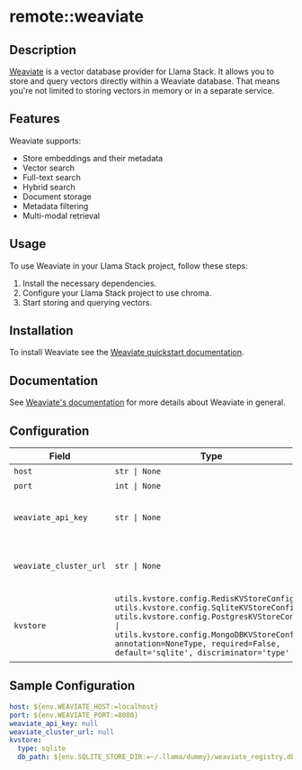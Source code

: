 # remote::weaviate

## Description


[Weaviate](https://weaviate.io/) is a vector database provider for Llama Stack.
It allows you to store and query vectors directly within a Weaviate database.
That means you're not limited to storing vectors in memory or in a separate service.

## Features
Weaviate supports:
- Store embeddings and their metadata
- Vector search
- Full-text search
- Hybrid search
- Document storage
- Metadata filtering
- Multi-modal retrieval

## Usage

To use Weaviate in your Llama Stack project, follow these steps:

1. Install the necessary dependencies.
2. Configure your Llama Stack project to use chroma.
3. Start storing and querying vectors.

## Installation

To install Weaviate see the [Weaviate quickstart documentation](https://weaviate.io/developers/weaviate/quickstart).

## Documentation
See [Weaviate's documentation](https://weaviate.io/developers/weaviate) for more details about Weaviate in general.


## Configuration

| Field | Type | Required | Default | Description |
|-------|------|----------|---------|-------------|
| `host` | `str \| None` | No | localhost |  |
| `port` | `int \| None` | No | 8080 |  |
| `weaviate_api_key` | `str \| None` | No |  | The API key for the Weaviate instance |
| `weaviate_cluster_url` | `str \| None` | No |  | The URL of the Weaviate cluster |
| `kvstore` | `utils.kvstore.config.RedisKVStoreConfig \| utils.kvstore.config.SqliteKVStoreConfig \| utils.kvstore.config.PostgresKVStoreConfig \| utils.kvstore.config.MongoDBKVStoreConfig, annotation=NoneType, required=False, default='sqlite', discriminator='type'` | No |  | Config for KV store backend (SQLite only for now) |

## Sample Configuration

```yaml
host: ${env.WEAVIATE_HOST:=localhost}
port: ${env.WEAVIATE_PORT:=8080}
weaviate_api_key: null
weaviate_cluster_url: null
kvstore:
  type: sqlite
  db_path: ${env.SQLITE_STORE_DIR:=~/.llama/dummy}/weaviate_registry.db

```

